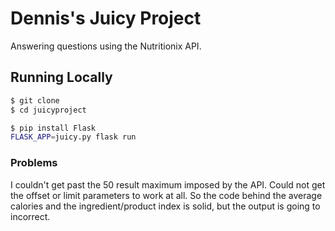 # Dennis's Juicy Project
Answering questions using the Nutritionix API.

## Running Locally

```sh
$ git clone 
$ cd juicyproject

$ pip install Flask
FLASK_APP=juicy.py flask run
```
### Problems
I couldn't get past the 50 result maximum imposed by the API. Could not get the offset or limit parameters to work at all. So the code behind the average calories and the ingredient/product index is solid, but the output is going to incorrect. 
